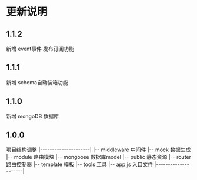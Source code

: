 # 更新说明

## 1.1.2
新增 event事件 发布订阅功能

## 1.1.1
新增 schema自动装箱功能

## 1.1.0
新增 mongoDB 数据库

## 1.0.0
项目结构调整
|---------------------|
|-- middleware 中间件
|-- mock 数据生成
|-- module 路由模块
|-- mongoose 数据库model
|-- public 静态资源
|-- router 路由控制器
|-- template 模板
|-- tools 工具
|-- app.js 入口文件
|---------------------|
